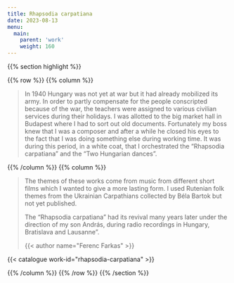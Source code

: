 ```yaml
---
title: Rhapsodia carpatiana
date: 2023-08-13
menu:
  main:
    parent: 'work'
    weight: 160
---
```


{{% section highlight %}}

{{% row %}}
{{% column %}}

> In 1940 Hungary was not yet at war but it had already mobilized its army. In order to partly 
> compensate for the people conscripted because of the war, the teachers were assigned to various 
> civilian services during their holidays. I was allotted to the big market hall in Budapest where I 
> had to sort out old documents. Fortunately my boss knew that I was a composer and after a while he 
> closed his eyes to the fact that I was doing something else during working time. It was during this 
> period, in a white coat, that I orchestrated the “Rhapsodia carpatiana” and the “Two Hungarian 
> dances”.


{{% /column %}}
{{% column %}}

> The themes of these works come from music from different short films which I wanted to give a more 
> lasting form. I used Rutenian folk themes from the Ukrainian Carpathians collected by Béla Bartok but 
> not yet published.
>
> The “Rhapsodia carpatiana” had its revival many years later under the direction of my son András, 
> during radio recordings in Hungary, Bratislava and Lausanne”.
> 
> {{< author name="Ferenc Farkas" >}}

{{< catalogue work-id="rhapsodia-carpatiana" >}}

{{% /column %}}
{{% /row %}}
{{% /section %}}